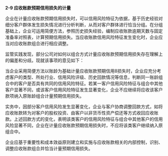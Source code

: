 **2-9 应收账款预期信用损失的计量**

企业在计量应收账款预期信用损失时，可以信用风险特征为依据，基于历史经验对细分客户群体发生损失情况进行分析判断，从而对客户群体进行恰当分组。在分组基础上，企业可运用简便方法，参照历史损失经验，编制应收账款逾期天数与固定准备率对照表，计算预期信用损失。当应收账款信用风险特征发生变化时，企业应当对应收账款组合进行相应调整。

监管实践发现，部分公司对如何以组合方式计量应收账款预期信用损失存在理解上的偏差和分歧。现就该事项的意见如下：

当企业采用简便方法以账龄为基础计量应收账款预期信用8损失时，企业应充分考虑客户的类型、所处行业、信用风险评级、历史回款情况等信息，判断同一账龄组合中的客户是否具有共同的信用风险特征。若某一客户信用风险特征与组合中其他客户显著不同，或该客户信用风险特征发生显著变化，企业不应继续将应收该客户款项纳入原账龄组合计量预期信用损失。

实务中，因部分客户信用风险发生显著变化，企业与客户协商调整回款方式，如将应收账款转为对客户的股权投资、由客户以非货币性资产偿还等方式收回应收账款。上述回款方式的变化，表明该类客户的信用风险特征与组合中其他客户的信用风险显著不同，企业在计量应收账款预期信用损失时，不应将该类客户继续纳入原组合中。

企业应基于重要性和成本效益原则建立和实施与应收账款相关的内部控制，识别、调整应收账款组合并恰当计量预期信用损失。